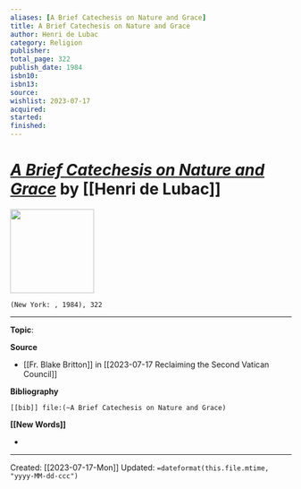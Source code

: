 ```yaml
---
aliases: [A Brief Catechesis on Nature and Grace]
title: A Brief Catechesis on Nature and Grace
author: Henri de Lubac
category: Religion
publisher: 
total_page: 322
publish_date: 1984
isbn10: 
isbn13: 
source: 
wishlist: 2023-07-17
acquired: 
started: 
finished: 
---
```

# *[A Brief Catechesis on Nature and Grace]()* by [[Henri de Lubac]]

<img src="http://books.google.com/books/content?id=qfyZbQJg_TAC&printsec=frontcover&img=1&zoom=1&source=gbs_api" width=150>

`(New York: , 1984), 322`



--- 
**Topic**: 

**Source**
- [[Fr. Blake Britton]] in [[2023-07-17 Reclaiming the Second Vatican Council]]

**Bibliography**

```query
[[bib]] file:(~A Brief Catechesis on Nature and Grace)
```
 

**[[New Words]]**

- 

---
Created: [[2023-07-17-Mon]]
Updated: `=dateformat(this.file.mtime, "yyyy-MM-dd-ccc")`